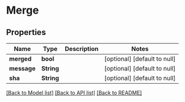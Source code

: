 # Merge

## Properties
Name | Type | Description | Notes
------------ | ------------- | ------------- | -------------
**merged** | **bool** |  | [optional] [default to null]
**message** | **String** |  | [optional] [default to null]
**sha** | **String** |  | [optional] [default to null]

[[Back to Model list]](../README.md#documentation-for-models) [[Back to API list]](../README.md#documentation-for-api-endpoints) [[Back to README]](../README.md)


